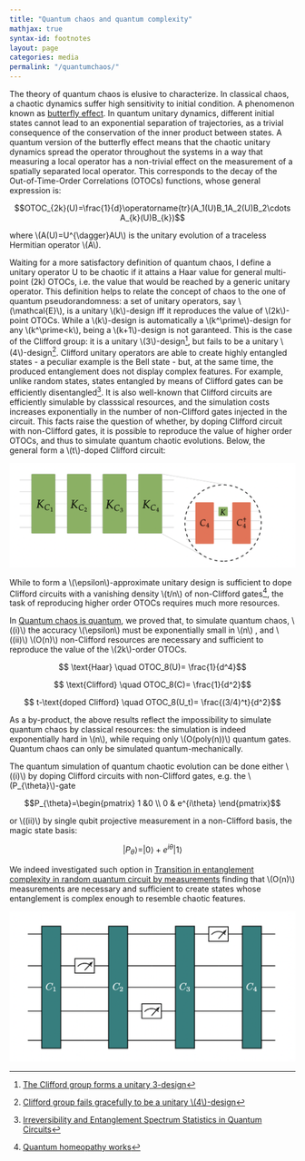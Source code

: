 ```yaml
---
title: "Quantum chaos and quantum complexity"
mathjax: true
syntax-id: footnotes
layout: page
categories: media
permalink: "/quantumchaos/"
---
```



The theory of quantum chaos is elusive to characterize. In classical chaos, a chaotic dynamics suffer high sensitivity to initial condition. A phenomenon known as [butterfly effect](https://en.wikipedia.org/wiki/Butterfly_effect). In quantum unitary dynamics, different initial states cannot lead to an exponential separation of trajectories, as a trivial consequence of the conservation of the inner product between states.  A quantum version of the butterfly effect means that the chaotic unitary dynamics spread the operator throughout the systems in a way that measuring a local operator has a non-trivial effect on the measurement of a spatially separated local operator. This corresponds to the decay of the Out-of-Time-Order Correlations (OTOCs) functions, whose general expression is:

$$OTOC_{2k}(U)=\frac{1}{d}\operatorname{tr}(A_1(U)B_1A_2(U)B_2\cdots A_{k}(U)B_{k})$$

where \\(A(U)=U^{\dagger}AU\\) is the unitary evolution of a traceless Hermitian operator \\(A\\).

Waiting for a more satisfactory definition of quantum chaos, I define a unitary operator U to be chaotic if it attains a Haar value for general multi-point (2k) OTOCs, i.e. the value that would be reached by a generic unitary operator. This definition helps to relate the concept of chaos to the one of quantum pseudorandomness: a set of unitary operators, say \\(\mathcal{E}\\), is a unitary \\(k\\)-design iff it reproduces the value of \\(2k\\)-point OTOCs. While a \\(k\\)-design is automatically a \\(k^\prime\\)-design for any \\(k^\prime<k\\), being a \\(k+1\\)-design is not garanteed. This is the case of the Clifford group: it is a unitary \\(3\\)-design[^1], but fails to be a unitary \\(4\\)-design[^2]. Clifford unitary operators are able to create highly entangled states - a peculiar example is the Bell state - but, at the same time, the produced entanglement does not display complex features. For example, unlike random states, states entangled by means of Clifford gates can be efficiently disentangled[^3]. It is also well-known that Clifford circuits are efficiently simulable by classsical resources, and the simulation costs increases exponentially in the number of non-Clifford gates injected in the circuit. This facts raise the question of whether, by doping Clifford circuit with non-Clifford gates, it is possible to reproduce the value of higher order OTOCs, and thus to simulate quantum chaotic evolutions. Below, the general form a \\(t\\)-doped Clifford circuit:

![transitions](websiteprova1.jpg)


While to form a \\(\epsilon\\)-approximate unitary design is sufficient to dope Clifford circuits with a vanishing density \\(t/n\\) of non-Clifford gates[^4], the task of reproducing higher order OTOCs requires much more resources.

In [Quantum chaos is quantum](https://arxiv.org/abs/2102.08406), we proved that, to simulate quantum chaos, \\((i)\\) the accuracy \\(\epsilon\\)  must be exponentially small in \\(n\\) , and \\((ii)\\) \\(O(n)\\) non-Clifford resources are necessary and sufficient to reproduce the value of the \\(2k\\)-order OTOCs. 

$$ \text{Haar} \quad OTOC_8(U)= \frac{1}{d^4}$$

$$ \text{Clifford} \quad OTOC_8(C)= \frac{1}{d^2}$$

$$ t-\text{doped Clifford} \quad OTOC_8(U_t)= \frac{(3/4)^t}{d^2}$$


As a by-product, the above results reflect the impossibility to simulate quantum chaos by classical resources: the simulation is indeed exponentially hard in \\(n\\), while requing only \\(O(poly(n))\\) quantum gates. Quantum chaos can only be simulated quantum-mechanically. 

The quantum simulation of quantum chaotic evolution can be done either \\((i)\\) by doping Clifford circuits with non-Clifford gates, e.g. the \\(P_{\theta}\\)-gate

$$P_{\theta}=\begin{pmatrix}
1 &0 \\
0 & e^{i\theta}
\end{pmatrix}$$

or \\((ii)\\) by single qubit projective measurement in a non-Clifford basis, the magic state basis:

$$ |P_{\theta}\rangle=|0\rangle + e^{i\theta}|1\rangle $$

We indeed investigated such option in [Transition in entanglement complexity in random quantum circuit by measurements](https://arxiv.org/abs/2103.07481) finding that \\(O(n)\\) measurements are necessary and sufficient to create states whose entanglement is complex enough to resemble chaotic features.

![transitions](TEC_figure.jpg)

[^1]: [The Clifford group forms a unitary 3-design](https://arxiv.org/abs/1510.02769)
[^2]: [Clifford group fails gracefully to be a unitary \\(4\\)-design](https://arxiv.org/abs/1609.08172)
[^3]: [Irreversibility and Entanglement Spectrum Statistics in Quantum Circuits](https://arxiv.org/abs/1407.4419)
[^4]: [Quantum homeopathy works](https://arxiv.org/abs/2002.09524)


  
  


